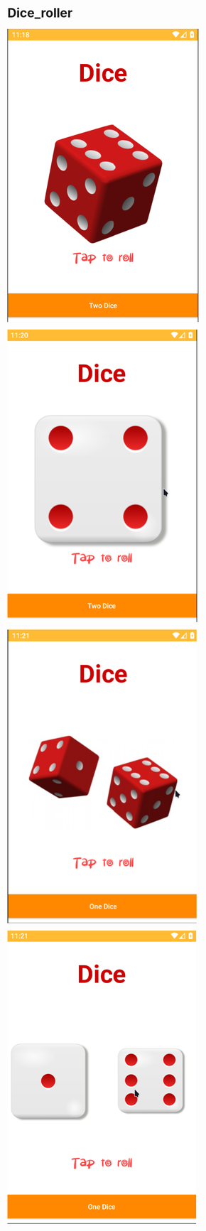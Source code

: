 # Dice_roller
![dice 1](https://github.com/nasimgholizadeh/Dice_roller/blob/master/dice1.png?raw=true)

![dice 2](https://github.com/nasimgholizadeh/Dice_roller/blob/master/dice2.png?raw=true)

![dice 3](https://github.com/nasimgholizadeh/Dice_roller/blob/master/dice3.png?raw=true)

![dice 4](https://github.com/nasimgholizadeh/Dice_roller/blob/master/dice4.png?raw=true)

